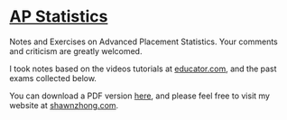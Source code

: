 # [AP Statistics](https://Micro.shawnzhong.com)
Notes and Exercises on Advanced Placement Statistics. Your comments and criticism are greatly welcomed.

I took notes based on the videos tutorials at [educator.com](https://www.educator.com/economics/ap-statistics/park/), and the past exams collected below.

You can download a PDF version   <a href="AP-Statistics.pdf"  target="_blank" >here</a>, and please feel free to visit my website at [shawnzhong.com](https://shawnzhong.com).